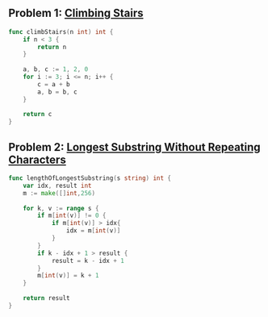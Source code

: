 ## Problem 1: [Climbing Stairs](https://leetcode.com/problems/climbing-stairs/description/)

```go
func climbStairs(n int) int {
    if n < 3 {
        return n
    }
    
    a, b, c := 1, 2, 0
    for i := 3; i <= n; i++ {
        c = a + b
        a, b = b, c
    }
    
    return c
}
```

## Problem 2: [Longest Substring Without Repeating Characters](https://leetcode.com/problems/longest-substring-without-repeating-characters/description/)

```go
func lengthOfLongestSubstring(s string) int {
    var idx, result int
    m := make([]int,256)
    
    for k, v := range s {
        if m[int(v)] != 0 {
            if m[int(v)] > idx{
                idx = m[int(v)]
            }
        }
        if k - idx + 1 > result {
            result = k - idx + 1
        }
        m[int(v)] = k + 1
    }
    
    return result
}
```
